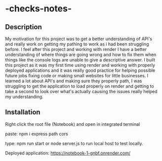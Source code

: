 # -checks-notes-

## Description

My motivation for this project was to get a better understanding of API's and really work on getting my pathing to work as i had been struggling before. I feel after this project and working with render I have a better understanding of where things are going wrong and how to fix them when things like the console logs are unable to give a descriptive answer.
I built this project as it was my first time using render and working with properly deployed applications and it was really good practice for helping possible future jobs fixing code or making small websites for little businesses.
I learned a lot about API's and making sure they properly path, I was struggling to get the application to load properly on render and getting to take a second to look over what's actually causing the issues really helped my understanding.

## Installation

Right click the root file (Notebook) and open in integrated terminal

paste: npm i express path cors 

type: npm run start or node server.js to run local host to test locally.



Deployed application: https://notebook-1-gnbf.onrender.com/
